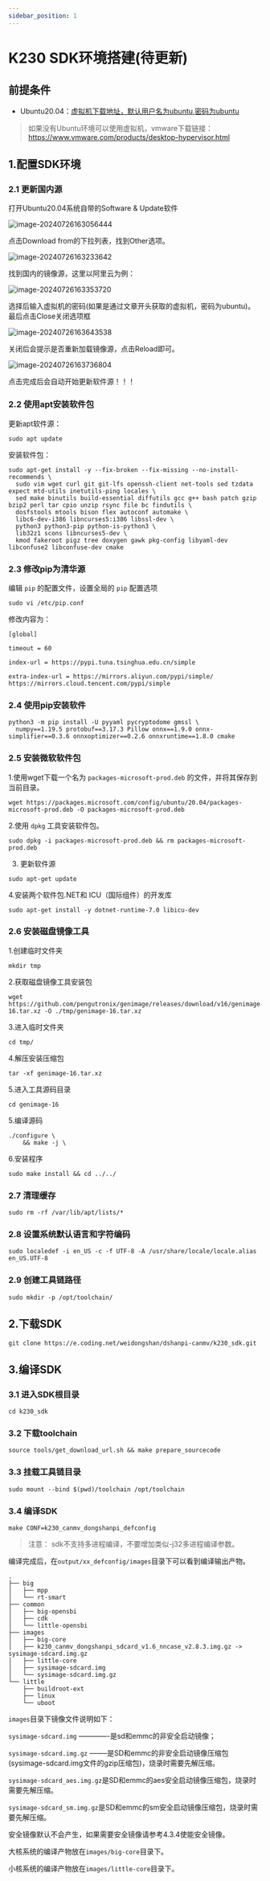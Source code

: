 ```yaml
---
sidebar_position: 1
---
```

# K230 SDK环境搭建(待更新)

## 前提条件

- Ubuntu20.04：[虚拟机下载地址，默认用户名为ubuntu,密码为ubuntu](https://www.linuxvmimages.com/images/ubuntu-2004/)

> 如果没有Ubuntu环境可以使用虚拟机，vmware下载链接：https://www.vmware.com/products/desktop-hypervisor.html



## 1.配置SDK环境

### 2.1 更新国内源

打开Ubuntu20.04系统自带的Software & Update软件

![image-20240726163056444](${images}/image-20240726163056444.png)

 点击Download from的下拉列表，找到Other选项。

![image-20240726163233642](${images}/image-20240726163233642.png)

找到国内的镜像源，这里以阿里云为例：

![image-20240726163353720](${images}/image-20240726163353720.png)

选择后输入虚拟机的密码(如果是通过文章开头获取的虚拟机，密码为ubuntu)。最后点击Close关闭选项框

![image-20240726163643538](${images}/image-20240726163643538.png)

关闭后会提示是否重新加载镜像源，点击Reload即可。

 ![image-20240726163736804](${images}/image-20240726163736804.png)

点击完成后会自动开始更新软件源！！！

### 2.2 使用apt安装软件包

更新apt软件源：

```
sudo apt update
```



安装软件包：

```
sudo apt-get install -y --fix-broken --fix-missing --no-install-recommends \
  sudo vim wget curl git git-lfs openssh-client net-tools sed tzdata expect mtd-utils inetutils-ping locales \
  sed make binutils build-essential diffutils gcc g++ bash patch gzip bzip2 perl tar cpio unzip rsync file bc findutils \
  dosfstools mtools bison flex autoconf automake \
  libc6-dev-i386 libncurses5:i386 libssl-dev \
  python3 python3-pip python-is-python3 \
  lib32z1 scons libncurses5-dev \
  kmod fakeroot pigz tree doxygen gawk pkg-config libyaml-dev libconfuse2 libconfuse-dev cmake
```

 

### 2.3 修改pip为清华源

编辑 `pip` 的配置文件，设置全局的 `pip` 配置选项

```
sudo vi /etc/pip.conf
```

 修改内容为：

```
[global]

timeout = 60

index-url = https://pypi.tuna.tsinghua.edu.cn/simple

extra-index-url = https://mirrors.aliyun.com/pypi/simple/ https://mirrors.cloud.tencent.com/pypi/simple
```

 

### 2.4 使用pip安装软件

```
python3 -m pip install -U pyyaml pycryptodome gmssl \
  numpy==1.19.5 protobuf==3.17.3 Pillow onnx==1.9.0 onnx-simplifier==0.3.6 onnxoptimizer==0.2.6 onnxruntime==1.8.0 cmake
```

 

### 2.5 安装微软软件包

1.使用wget下载一个名为 `packages-microsoft-prod.deb` 的文件，并将其保存到当前目录。

```
wget https://packages.microsoft.com/config/ubuntu/20.04/packages-microsoft-prod.deb -O packages-microsoft-prod.deb
```

2.使用 `dpkg` 工具安装软件包。

```
sudo dpkg -i packages-microsoft-prod.deb && rm packages-microsoft-prod.deb
```

3. 更新软件源

```
sudo apt-get update
```

 4.安装两个软件包.NET和 ICU（国际组件）的开发库

```
sudo apt-get install -y dotnet-runtime-7.0 libicu-dev
```



### 2.6 安装磁盘镜像工具

1.创建临时文件夹

```
mkdir tmp
```

2.获取磁盘镜像工具安装包

```
wget https://github.com/pengutronix/genimage/releases/download/v16/genimage-16.tar.xz -O ./tmp/genimage-16.tar.xz
```

3.进入临时文件夹

```
cd tmp/
```

4.解压安装压缩包

```
tar -xf genimage-16.tar.xz
```

5.进入工具源码目录

```
cd genimage-16
```

5.编译源码

```
./configure \
    && make -j \
```

6.安装程序

```
sudo make install && cd ../../
```



### 2.7 清理缓存

```
sudo rm -rf /var/lib/apt/lists/*
```



### 2.8 设置系统默认语言和字符编码

```
sudo localedef -i en_US -c -f UTF-8 -A /usr/share/locale/locale.alias en_US.UTF-8
```



### 2.9 创建工具链路径

```
sudo mkdir -p /opt/toolchain/
```



## 2.下载SDK

```
git clone https://e.coding.net/weidongshan/dshanpi-canmv/k230_sdk.git
```



## 3.编译SDK

### 3.1 进入SDK根目录

```
cd k230_sdk
```



### 3.2 下载toolchain

```
source tools/get_download_url.sh && make prepare_sourcecode
```



### 3.3 挂载工具链目录

```
sudo mount --bind $(pwd)/toolchain /opt/toolchain
```



### 3.4 编译SDK

```
make CONF=k230_canmv_dongshanpi_defconfig
```

> 注意： sdk不支持多进程编译，不要增加类似-j32多进程编译参数。

编译完成后，在`output/xx_defconfig/images`目录下可以看到编译输出产物。

```
.
├── big
│   ├── mpp
│   └── rt-smart
├── common
│   ├── big-opensbi
│   ├── cdk
│   └── little-opensbi
├── images
│   ├── big-core
│   ├── k230_canmv_dongshanpi_sdcard_v1.6_nncase_v2.8.3.img.gz -> sysimage-sdcard.img.gz
│   ├── little-core
│   ├── sysimage-sdcard.img
│   └── sysimage-sdcard.img.gz
└── little
    ├── buildroot-ext
    ├── linux
    └── uboot
```

`images`目录下镜像文件说明如下：

`sysimage-sdcard.img` ————-是sd和emmc的非安全启动镜像；

`sysimage-sdcard.img.gz` ——–是SD和emmc的非安全启动镜像压缩包(sysimage-sdcard.img文件的gzip压缩包)，烧录时需要先解压缩。

`sysimage-sdcard_aes.img.gz`是SD和emmc的aes安全启动镜像压缩包，烧录时需要先解压缩。

`sysimage-sdcard_sm.img.gz`是SD和emmc的sm安全启动镜像压缩包，烧录时需要先解压缩。

安全镜像默认不会产生，如果需要安全镜像请参考4.3.4使能安全镜像。

大核系统的编译产物放在`images/big-core`目录下。

小核系统的编译产物放在`images/little-core`目录下。
